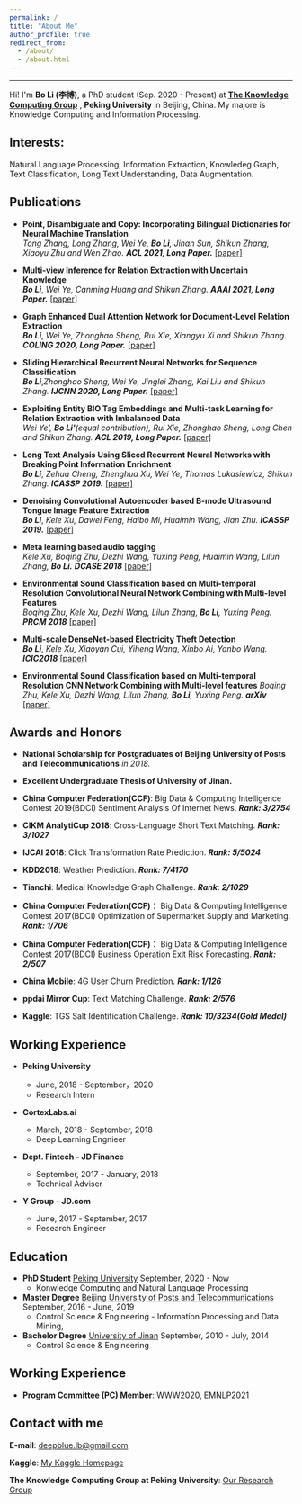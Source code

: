 ```yaml
---
permalink: /
title: "About Me"
author_profile: true
redirect_from: 
  - /about/
  - /about.html
---
```


------
Hi! I'm **Bo Li (李博)**, a PhD student (Sep. 2020 - Present) at [**The Knowledge Computing Group**](https://se.pku.edu.cn/kcg/) , **Peking University** in Beijing, China. 
My majore is Knowledge Computing and Information Processing. 

**Interests:** 
------
Natural Language Processing, Information Extraction, Knowledeg Graph, Text Classification, Long Text Understanding, Data Augmentation. 

**Publications**
------
* **Point, Disambiguate and Copy: Incorporating Bilingual Dictionaries for Neural Machine Translation**  
*Tong Zhang, Long Zhang, Wei Ye, **Bo Li**, Jinan Sun, Shikun Zhang, Xiaoyu Zhu and Wen Zhao.* ***ACL 2021, Long Paper.*** [[paper]](https://www.researchgate.net/publication/351993206_Point_Disambiguate_and_Copy_Incorporating_Bilingual_Dictionaries_for_Neural_Machine_Translation#fullTextFileContent)

* **Multi-view Inference for Relation Extraction with Uncertain Knowledge**  
***Bo Li***, *Wei Ye, Canming Huang and Shikun Zhang.* ***AAAI 2021, Long Paper.*** [[paper]](https://arxiv.org/abs/2104.13579)

* **Graph Enhanced Dual Attention Network for Document-Level Relation Extraction**  
***Bo Li***, *Wei Ye, Zhonghao Sheng, Rui Xie, Xiangyu Xi and Shikun Zhang.* ***COLING 2020, Long Paper.*** [[paper]](https://www.aclweb.org/anthology/2020.coling-main.136/)

* **Sliding Hierarchical Recurrent Neural Networks for Sequence Classification**  
***Bo Li***,*Zhonghao Sheng, Wei Ye, Jinglei Zhang, Kai Liu and Shikun Zhang.* ***IJCNN 2020, Long Paper.*** [[paper]](https://ieeexplore.ieee.org/abstract/document/9207626)

* **Exploiting Entity BIO Tag Embeddings and Multi-task Learning for Relation Extraction with Imbalanced Data**  
*Wei Ye', **Bo Li'**(equal contribution), Rui Xie, Zhonghao Sheng, Long Chen and Shikun Zhang.* ***ACL 2019, Long Paper.*** [[paper]](https://www.aclweb.org/anthology/P19-1130.pdf)

* **Long Text Analysis Using Sliced Recurrent Neural Networks with Breaking Point Information Enrichment**  
***Bo Li***, *Zehua Cheng, Zhenghua Xu, Wei Ye, Thomas Lukasiewicz, Shikun Zhang.* ***ICASSP 2019.*** [[paper]](https://ieeexplore.ieee.org/abstract/document/8683812)

* **Denoising Convolutional Autoencoder based B-mode Ultrasound Tongue Image Feature Extraction**  
***Bo Li***, *Kele Xu, Dawei Feng, Haibo Mi, Huaimin Wang, Jian Zhu.* ***ICASSP 2019.*** [[paper]](https://ieeexplore.ieee.org/abstract/document/8682806)

* **Meta learning based audio tagging**  
*Kele Xu, Boqing Zhu, Dezhi Wang, Yuxing Peng, Huaimin Wang, Lilun Zhang,* ***Bo Li.*** ***DCASE 2018*** [[paper]](http://dcase.community/documents/workshop2018/proceedings/DCASE2018Workshop_Xu_147.pdf)

* **Environmental Sound Classification based on Multi-temporal Resolution Convolutional Neural Network Combining with Multi-level Features**  
*Boqing Zhu, Kele Xu, Dezhi Wang, Lilun Zhang, **Bo Li**, Yuxing Peng.* ***PRCM 2018*** [[paper]](https://arxiv.org/abs/1805.09752)

* **Multi-scale DenseNet-based Electricity Theft Detection**  
***Bo Li***, *Kele Xu, Xiaoyan Cui, Yiheng Wang, Xinbo Ai, Yanbo Wang.* ***ICIC2018*** [[paper]](https://link.springer.com/chapter/10.1007%2F978-3-319-95930-6_17)

* **Environmental Sound Classification based on Multi-temporal Resolution CNN Network Combining with Multi-level features** 
*Boqing Zhu, Kele Xu, Dezhi Wang, Lilun Zhang, **Bo Li**, Yuxing Peng.* ***arXiv*** [[paper]](https://arxiv.org/abs/1805.09752)



**Awards and Honors**
------
* **National Scholarship for Postgraduates of Beijing University of Posts and Telecommunications** *in 2018.*

* **Excellent Undergraduate Thesis of University of Jinan.**  

* **China Computer Federation(CCF)**: Big Data & Computing Intelligence Contest 2019(BDCI)  Sentiment Analysis Of Internet News.  ***Rank: 3/2754***  

* **CIKM AnalytiCup 2018**:  Cross-Language Short Text Matching.  ***Rank: 3/1027***

* **IJCAI 2018**:  Click Transformation Rate Prediction.  ***Rank: 5/5024***

* **KDD2018**:  Weather Prediction.  ***Rank: 7/4170***

* **Tianchi**:  Medical Knowledge Graph Challenge.  ***Rank: 2/1029***

* **China Computer Federation(CCF)**： Big Data & Computing Intelligence Contest 2017(BDCI) Optimization of Supermarket Supply and Marketing.  ***Rank: 1/706***

* **China Computer Federation(CCF)**： Big Data & Computing Intelligence Contest 2017(BDCI) Business Operation Exit Risk Forecasting.  ***Rank: 2/507***

* **China Mobile**: 4G User Churn Prediction.   ***Rank: 1/126***

* **ppdai Mirror Cup**: Text Matching Challenge.   ***Rank: 2/576***

* **Kaggle**:  TGS Salt Identification Challenge.  ***Rank: 10/3234(Gold Medal)***

**Working Experience**
------
* **Peking University**
  * June, 2018 - September，2020
  * Research Intern

* **CortexLabs.ai**   
  * March, 2018 - September, 2018
  * Deep Learning Engnieer

* **Dept. Fintech - JD Finance**   
  * September, 2017 - January, 2018
  * Technical Adviser

* **Y Group - JD.com**   
  * June, 2017 - September, 2017
  * Research Engineer

**Education**
------
* **PhD Student** [Peking University](https://www.pku.edu.cn/)    September, 2020 - Now  
	- Konwledge Computing and Natural Language Processing
* **Master Degree**  [Beijing University of Posts and Telecommunications](https://www.bupt.edu.cn/)   September, 2016 - June, 2019  
  - Control Science & Engineering - Information Processing and Data Mining,  
* **Bachelor Degree** [University of Jinan](http://www.ujn.edu.cn/)   September, 2010 - July, 2014  
  - Control Science & Engineering 
 
 
**Working Experience**
------
* **Program Committee (PC) Member**: WWW2020, EMNLP2021


**Contact with me**
------
**E-mail**: deepblue.lb@gmail.com  

**Kaggle**: [My Kaggle Homepage](https://www.kaggle.com/buptbob)

**The Knowledge Computing Group at Peking University**: [Our Research Group](https://se.pku.edu.cn/kcg/)